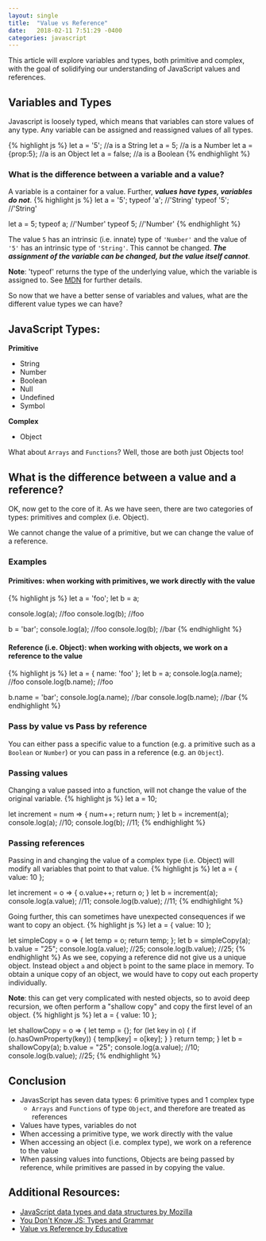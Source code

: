 ```yaml
---
layout: single
title:  "Value vs Reference"
date:   2018-02-11 7:51:29 -0400
categories: javascript
---
```

This article will explore variables and types, both primitive and complex, with the goal of solidifying our understanding of JavaScript values and references.

## Variables and Types
Javascript is loosely typed, which means that variables can store values
of any type. Any variable can be assigned and reassigned values of all types.

{% highlight js %}
let a = '5';        //a is a String
let a = 5;          //a is a Number
let a = {prop:5};   //a is an Object
let a = false;      //a is a Boolean
{% endhighlight %}

### What is the difference between a variable and a value?
A variable is a container for a value. Further, **_values have types, variables do not_**.
{% highlight js %}
let a = '5';
typeof 'a';   //'String'
typeof '5';   //'String'

let a = 5;
typeof a;     //'Number'
typeof 5;     //'Number'
{% endhighlight %}

The value `5` has an intrinsic (i.e. innate) type of `'Number'` and the value of `'5'` has an intrinsic type of `'String'`.  This cannot be changed. **_The assignment of the variable can be changed, but the value itself cannot_**.

**Note**: 'typeof' returns the type of the underlying value, which the variable is assigned to. See [MDN](https://developer.mozilla.org/en-US/docs/Web/JavaScript/Reference/Operators/typeof) for further details.

So now that we have a better sense of variables and values, what are the different value types we can have?

## JavaScript Types:
**Primitive**
- String
- Number
- Boolean
- Null
- Undefined
- Symbol

**Complex**
- Object

What about `Arrays` and `Functions`? Well, those are both just Objects too!

## What is the difference between a value and a reference?
OK, now get to the core of it. As we have seen, there are two categories of types: primitives and complex (i.e. Object).

We cannot change the value of a primitive, but we can change the value of a reference.

### Examples
#### Primitives: when working with primitives, we work directly with the value
{% highlight js %}
let a = 'foo';
let b = a;

console.log(a);  //foo
console.log(b);  //foo

b = 'bar';
console.log(a);  //foo
console.log(b);  //bar
{% endhighlight %}

#### Reference (i.e. Object): when working with objects, we work on a reference to the value
{% highlight js %}
let a = {
  name: 'foo'
};
let b = a;
console.log(a.name);  //foo
console.log(b.name);  //foo

b.name = 'bar';
console.log(a.name);  //bar
console.log(b.name);  //bar
{% endhighlight %}

### Pass by value vs Pass by reference
You can either pass a specific value to a function (e.g. a primitive such as a `Boolean` or `Number`) or you can pass in a reference (e.g. an `Object`).

### Passing values
Changing a value passed into a function, will not change the value of the original variable.
{% highlight js %}
let a = 10;

let increment = num => {
  num++;
  return num;
}
let b = increment(a);
console.log(a); //10;
console.log(b); //11;
{% endhighlight %}


### Passing references
Passing in and changing the value of a complex type (i.e. Object) will modify all variables that point to that value.
{% highlight js %}
let a = {
  value: 10
};

let increment = o => {
  o.value++;
  return o;
}
let b = increment(a);
console.log(a.value); //11;
console.log(b.value); //11;
{% endhighlight %}

Going further, this can sometimes have unexpected consequences if we want to copy an object.
{% highlight js %}
let a = {
  value: 10
};

let simpleCopy = o => {
  let temp = o;
  return temp;
};
let b = simpleCopy(a);
b.value = "25";
console.log(a.value); //25;
console.log(b.value); //25;
{% endhighlight %}
As we see, copying a reference did not give us a unique object. Instead object `a` and object `b` point to the same place in memory.  To obtain a unique copy of an object, we would have to copy out each property individually.  

**Note**: this can get very complicated with nested objects, so to avoid deep recursion, we often perform a "shallow copy" and copy the first level of an object.
{% highlight js %}
let a = {
  value: 10
};

let shallowCopy = o => {
  let temp = {};
  for (let key in o) {
    if (o.hasOwnProperty(key)) {
      temp[key] = o[key];
    }
  }
  return temp;
}
let b = shallowCopy(a);
b.value = "25";
console.log(a.value); //10;
console.log(b.value); //25;
{% endhighlight %}

## Conclusion
- JavasScript has seven data types: 6 primitive types and 1 complex type
  - `Arrays` and `Functions` of type `Object`, and therefore are treated as references
- Values have types, variables do not
- When accessing a primitive type, we work directly with the value
- When accessing an object (i.e. complex type), we work on a reference to the value
- When passing values into functions, Objects are being passed by reference, while primitives are passed in by copying the value.

## **Additional Resources**:
- [JavaScript data types and data structures by Mozilla](https://developer.mozilla.org/en-US/docs/Web/JavaScript/Data_structures)
- [You Don't Know JS: Types and Grammar](https://github.com/getify/You-Dont-Know-JS/tree/master/types%20%26%20grammar)
- [Value vs Reference by Educative](https://www.educative.io/collection/page/5679346740101120/5707702298738688/5685265389584384)
